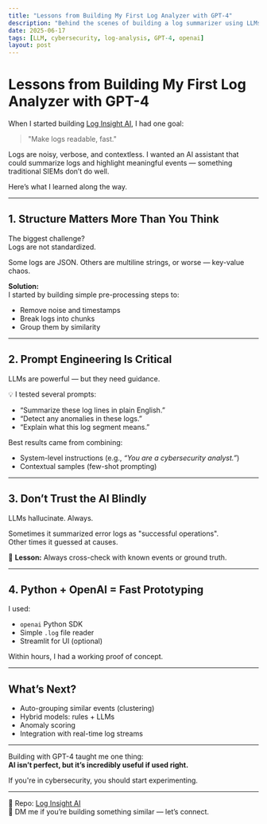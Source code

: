 ```yaml
---
title: "Lessons from Building My First Log Analyzer with GPT-4"
description: "Behind the scenes of building a log summarizer using LLMs — what worked, what didn’t, and what's next."
date: 2025-06-17
tags: [LLM, cybersecurity, log-analysis, GPT-4, openai]
layout: post
---
```


# Lessons from Building My First Log Analyzer with GPT-4

When I started building [Log Insight AI](https://github.com/elbazhazem/log-insight-ai), I had one goal:

> "Make logs readable, fast."

Logs are noisy, verbose, and contextless. I wanted an AI assistant that could summarize logs and highlight meaningful events — something traditional SIEMs don’t do well.

Here’s what I learned along the way.

---

## 1. Structure Matters More Than You Think

The biggest challenge?  
Logs are not standardized.

Some logs are JSON. Others are multiline strings, or worse — key-value chaos.

**Solution:**  
I started by building simple pre-processing steps to:
- Remove noise and timestamps
- Break logs into chunks
- Group them by similarity

---

## 2. Prompt Engineering Is Critical

LLMs are powerful — but they need guidance.

💡 I tested several prompts:
- “Summarize these log lines in plain English.”
- “Detect any anomalies in these logs.”
- “Explain what this log segment means.”

Best results came from combining:
- System-level instructions (e.g., *“You are a cybersecurity analyst.”*)
- Contextual samples (few-shot prompting)

---

## 3. Don’t Trust the AI Blindly

LLMs hallucinate. Always.

Sometimes it summarized error logs as "successful operations".  
Other times it guessed at causes.

🚨 **Lesson:** Always cross-check with known events or ground truth.

---

## 4. Python + OpenAI = Fast Prototyping

I used:
- `openai` Python SDK
- Simple `.log` file reader
- Streamlit for UI (optional)

Within hours, I had a working proof of concept.

---

## What’s Next?

- Auto-grouping similar events (clustering)
- Hybrid models: rules + LLMs
- Anomaly scoring
- Integration with real-time log streams

---

Building with GPT-4 taught me one thing:  
**AI isn’t perfect, but it’s incredibly useful if used right.**

If you're in cybersecurity, you should start experimenting.

---
🧠 Repo: [Log Insight AI](https://github.com/elbazhazem/log-insight-ai)  
💬 DM me if you’re building something similar — let’s connect.
